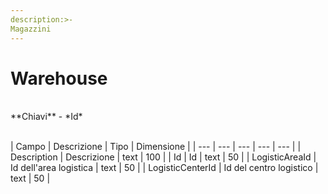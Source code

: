 ```yaml
---
description:>-
Magazzini
---
```


# Warehouse

<br>
**Chiavi**
- *Id*
<br><br>

| Campo | Descrizione | Tipo | Dimensione | 
| --- | --- | --- | --- | --- |
| Description | Descrizione | text | 100 |
| Id | Id | text | 50 |
| LogisticAreaId | Id dell'area logistica | text | 50 |
| LogisticCenterId | Id del centro logistico | text | 50 |

